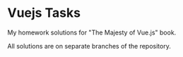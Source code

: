 # Vuejs Tasks

My homework solutions for "The Majesty of Vue.js" book.

All solutions are on separate branches of the repository.